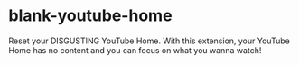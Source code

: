 # blank-youtube-home
Reset your DISGUSTING YouTube Home. With this extension, your YouTube Home has no content and you can focus on what you wanna watch!
